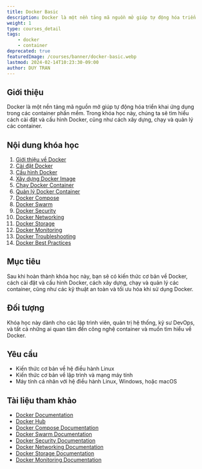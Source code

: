 ```yaml
---
title: Docker Basic
description: Docker là một nền tảng mã nguồn mở giúp tự động hóa triển khai ứng dụng trong các container phần mềm. Trong khóa học này, chúng ta sẽ tìm hiểu cách cài đặt và cấu hình Docker, cũng như cách xây dựng, chạy và quản lý các container.
weight: 1
type: courses_detail
tags: 
    - docker
    - container
deprecated: true
featuredImage: /courses/banner/docker-basic.webp
lastmod: 2024-02-14T10:23:30-09:00
author: DUY TRAN
---
```


## Giới thiệu

Docker là một nền tảng mã nguồn mở giúp tự động hóa triển khai ứng dụng trong các container phần mềm. Trong khóa học này, chúng ta sẽ tìm hiểu cách cài đặt và cấu hình Docker, cũng như cách xây dựng, chạy và quản lý các container.

## Nội dung khóa học

1. [Giới thiệu về Docker](/courses/docker-basic/introduction-to-docker)
2. [Cài đặt Docker](/courses/docker-basic/install-docker)
3. [Cấu hình Docker](/courses/docker-basic/configure-docker)
4. [Xây dựng Docker Image](/courses/docker-basic/build-docker-image)
5. [Chạy Docker Container](/courses/docker-basic/run-docker-container)
6. [Quản lý Docker Container](/courses/docker-basic/manage-docker-container)
7. [Docker Compose](/courses/docker-basic/docker-compose)
8. [Docker Swarm](/courses/docker-basic/docker-swarm)
9. [Docker Security](/courses/docker-basic/docker-security)
10. [Docker Networking](/courses/docker-basic/docker-networking)
11. [Docker Storage](/courses/docker-basic/docker-storage)
12. [Docker Monitoring](/courses/docker-basic/docker-monitoring)
13. [Docker Troubleshooting](/courses/docker-basic/docker-troubleshooting)
14. [Docker Best Practices](/courses/docker-basic/docker-best-practices)

## Mục tiêu

Sau khi hoàn thành khóa học này, bạn sẽ có kiến thức cơ bản về Docker, cách cài đặt và cấu hình Docker, cách xây dựng, chạy và quản lý các container, cũng như các kỹ thuật an toàn và tối ưu hóa khi sử dụng Docker.

## Đối tượng

Khóa học này dành cho các lập trình viên, quản trị hệ thống, kỹ sư DevOps, và tất cả những ai quan tâm đến công nghệ container và muốn tìm hiểu về Docker.

## Yêu cầu

- Kiến thức cơ bản về hệ điều hành Linux
- Kiến thức cơ bản về lập trình và mạng máy tính
- Máy tính cá nhân với hệ điều hành Linux, Windows, hoặc macOS

## Tài liệu tham khảo

- [Docker Documentation](https://docs.docker.com/)
- [Docker Hub](https://hub.docker.com/)
- [Docker Compose Documentation](https://docs.docker.com/compose/)
- [Docker Swarm Documentation](https://docs.docker.com/engine/swarm/)
- [Docker Security Documentation](https://docs.docker.com/engine/security/)
- [Docker Networking Documentation](https://docs.docker.com/network/)
- [Docker Storage Documentation](https://docs.docker.com/storage/)
- [Docker Monitoring Documentation](https://docs.docker.com/config/daemon/monitoring/)
